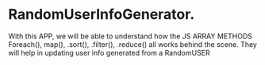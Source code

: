 # RandomUserInfoGenerator.

With this APP, we will be able to understand how the JS ARRAY METHODS Foreach(), map(), .sort(), .filter(), .reduce() all works behind the scene. They will help in updating user info generated from a RandomUSER
